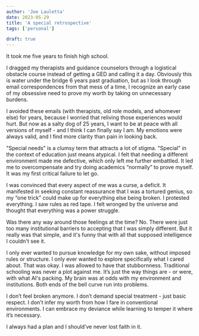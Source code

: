 ```yaml
---
author: 'Joe Lauletta'
date: 2023-05-29
title: 'A special retrospective'
tags: ['personal']

draft: true
---
```


It took me five years to finish high school. 

I dragged my therapists and guidance counselors through a logistical obstacle course instead of getting a GED and calling it a day. Obviously this is water under the bridge 6 years past graduation, but as I look through email correspondences from that mess of a time, I recognize an early case of my obsessive need to prove my worth by taking on unnecessary burdens.

I avoided these emails (with therapists, old role models, and whomever else) for years, because I worried that reliving those experiences would hurt. But now as a salty dog of 25 years, I want to be at peace with all versions of myself - and I think I can finally say I am. My emotions were always valid, and I find more clarity than pain in looking back. 

"Special needs" is a clumsy term that attracts a lot of stigma. "Special" in the context of education just means atypical. I felt that needing a different environment made me defective, which only left me further embattled. It led me to overcompensate and try doing academics “normally” to prove myself. It was my first critical failure to let go.

I was convinced that every aspect of me was a curse, a deficit. It manifested in seeking constant reassurance that I was a tortured genius, so my “one trick” could make up for everything else being broken. I protested everything. I saw rules as red tape. I felt wronged by the universe and thought that everything was a power struggle.  

Was there any way around those feelings at the time? No. There were just too many institutional barriers to accepting that I was simply different. But it really was that simple, and it's funny that with all that supposed intelligence I couldn't see it. 

I only ever wanted to pursue knowledge for my own sake, without imposed rules or structure. I only ever wanted to explore specifically what I cared about. That was okay. I was allowed to have that stubbornness. Traditional schooling was never a plot against me. It’s just the way things are - or were, with what AI's packing. My brain was at odds with my environment and institutions. Both ends of the bell curve run into problems.

I don’t feel broken anymore. I don’t demand special treatment - just basic respect. I don’t infer my worth from how I fare in conventional environments. I can embrace my deviance while learning to temper it where it’s necessary. 

I always had a plan and I should’ve never lost faith in it.